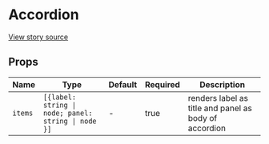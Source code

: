 # Accordion

[View story source](https://github.com/balena-io-modules/rendition/blob/master/src/components/Accordion/story.js)

## Props

| Name   | Type   | Default   | Required   | Description   |
| ------ | ------ | --------- | ---------- | ------------- |
| `items`     | `[{label: string \| node; panel: string \| node }]` | - | true | renders label as title and panel as body of accordion     |
